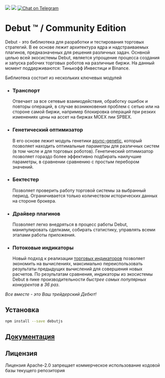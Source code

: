 ![](https://img.shields.io/npm/v/@debut/core)
![](https://img.shields.io/github/license/debut-js/core)
[![Chat on Telegram](https://img.shields.io/badge/Chat%20on-Telegram-brightgreen.svg)](https://t.me/joinchat/Acu2sbLIy_c0OWIy)

</p>

# Debut ™ / Community Edition
Debut - это библиотека для разработки и тестирования торговых стратегий. В ее основе лежит архитектура ядра и надстраиваемых плагинов, предназначеных для решения различных задач. Оснвной целью всей экосистемы Debut, является упрощение процесса создания и запуска рабочих торговых роботов на различные биржи. На данный момент поддерживаются: Тинькофф Инвестици и Binance.

Библиотека состоит из нескольких ключевых модулей

- ### Транспорт
  Отвечает за все сетевые взаимодействия, обработку ошибок и повторы операций, в случае возникновения проблем с сетью или на стороне самой биржи, например блокировка операций при резких изменениях цены на ассет на биржах MOEX лии SPBEX.

- ### Генетический оптимизатор
  В его основе лежит модуль генетики [async-genetic](https://www.npmjs.com/package/async-genetic), который позволяет находить оптимальные параметры для различных систем (в том числе и для торговых роботов). Генетический оптимизатор позволяет гораздо более эффективно подбирать наилучшие параметры, в сравнении сравнению с простым перебором значений.

- ### Бектестер
  Позволяет проверить работу торговой системы за выбранный период. Ограничивается только количеством исторических данных на стороне брокера.

- ### Драйвер плагинов
  Позволяет легко внедряться в процесс работы Debut, манипулировать сделками, собирать статистику, управлять всеми этапами работы приложения.

- ### Потоковые индикаторы
  Новый подход к реализации [торговых индикаторов](https://github.com/debut-js/indicators) позволяет экономить на вычислениях, максимально переиспользовать результаты предыдущих вычислений для совершения новых расчетов. По результатам сравнения, индикаторы из экосистемы Debut в пике производительности *быстрее самых популярных конкурентов в 36 раз*.

*Все вместе - это Ваш трейдерский Дебют!*

## Установка

```bash
npm install --save debutjs
```

## [Документация](docs/)

## Лицензия
Лицензия Apache-2.0 запрещает коммерческое использование кодовой базы текущего репозитория
